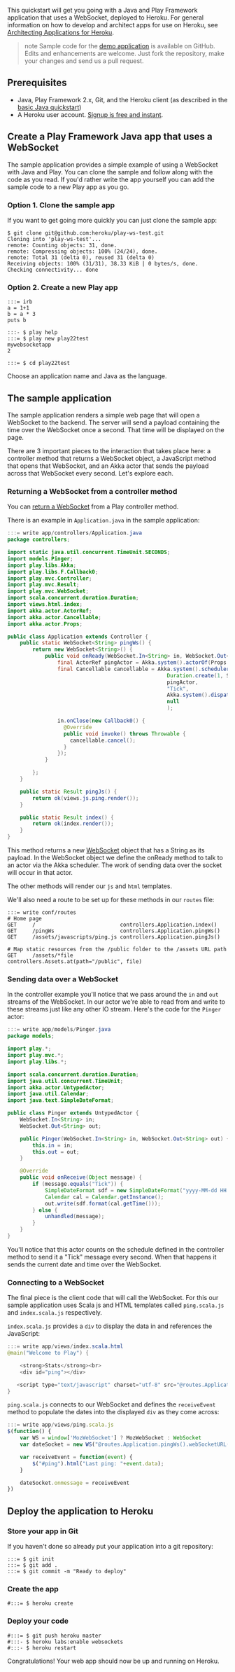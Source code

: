 This quickstart will get you going with a Java and Play Framework application that uses a WebSocket, deployed to Heroku. For general information on how to develop and architect apps for use on Heroku, see [Architecting Applications for Heroku](https://devcenter.heroku.com/articles/architecting-apps).

>note
> Sample code for the [demo application](https://github.com/heroku/play-ws-test) is available on GitHub. Edits and enhancements are welcome. Just fork the repository, make your changes and send us a pull request.

## Prerequisites

* Java, Play Framework 2.x, Git, and the Heroku client (as described in the [basic Java quickstart](java))
* A Heroku user account.  [Signup is free and instant](https://api.heroku.com/signup/devcenter).

## Create a Play Framework Java app that uses a WebSocket

The sample application provides a simple example of using a WebSocket with Java and Play. You can clone the sample and follow along with the code as you read. If you'd rather write the app yourself you can add the sample code to a new Play app as you go.

### Option 1. Clone the sample app

If you want to get going more quickly you can just clone the sample app:

```term
$ git clone git@github.com:heroku/play-ws-test.git
Cloning into 'play-ws-test'...
remote: Counting objects: 31, done.
remote: Compressing objects: 100% (24/24), done.
remote: Total 31 (delta 0), reused 31 (delta 0)
Receiving objects: 100% (31/31), 38.33 KiB | 0 bytes/s, done.
Checking connectivity... done
```

### Option 2. Create a new Play app

```term
:::= irb
a = 1+1
b = a * 3
puts b
```

```term
:::- $ play help
:::= $ play new play22test
mywebsocketapp
2

:::= $ cd play22test
```

Choose an application name and Java as the language.

## The sample application

The sample application renders a simple web page that will open a WebSocket to the backend. The server will send a payload containing the time over the WebSocket once a second. That time will be displayed on the page.

There are 3 important pieces to the interaction that takes place here: a controller method that returns a WebSocket object, a JavaScript method that opens that WebSocket, and an Akka actor that sends the payload across that WebSocket every second. Let's explore each.

### Returning a WebSocket from a controller method

You can [return a WebSocket](http://www.playframework.com/documentation/2.2.x/JavaWebSockets) from a Play controller method.

There is an example in `Application.java` in the sample application:

```java
:::= write app/controllers/Application.java
package controllers;

import static java.util.concurrent.TimeUnit.SECONDS;
import models.Pinger;
import play.libs.Akka;
import play.libs.F.Callback0;
import play.mvc.Controller;
import play.mvc.Result;
import play.mvc.WebSocket;
import scala.concurrent.duration.Duration;
import views.html.index;
import akka.actor.ActorRef;
import akka.actor.Cancellable;
import akka.actor.Props;

public class Application extends Controller {
    public static WebSocket<String> pingWs() {
        return new WebSocket<String>() {
            public void onReady(WebSocket.In<String> in, WebSocket.Out<String> out) {
                final ActorRef pingActor = Akka.system().actorOf(Props.create(Pinger.class, in, out));
                final Cancellable cancellable = Akka.system().scheduler().schedule(Duration.create(1, SECONDS),
                                                   Duration.create(1, SECONDS),
                                                   pingActor,
                                                   "Tick",
                                                   Akka.system().dispatcher(),
                                                   null
                                                   );

                in.onClose(new Callback0() {
                  @Override
                  public void invoke() throws Throwable {
                    cancellable.cancel();
                  }
                });
            }

        };
    }

    public static Result pingJs() {
        return ok(views.js.ping.render());
    }

    public static Result index() {
        return ok(index.render());
    }
}
```

This method returns a new [WebSocket](http://www.playframework.com/documentation/2.0/api/java/play/mvc/WebSocket.html) object that has a String as its payload. In the WebSocket object we define the onReady method to talk to an actor via the Akka scheduler. The work of sending data over the socket will occur in that actor.

The other methods will render our `js` and `html` templates.


We'll also need a route to be set up for these methods in our `routes` file:

```
:::= write conf/routes
# Home page
GET     /                           controllers.Application.index()
GET     /pingWs                     controllers.Application.pingWs()
GET     /assets/javascripts/ping.js controllers.Application.pingJs()

# Map static resources from the /public folder to the /assets URL path
GET     /assets/*file               controllers.Assets.at(path="/public", file)
```

### Sending data over a WebSocket

In the controller example you'll notice that we pass around the `in` and `out` streams of the WebSocket. In our actor we're able to read from and write to these streams just like any other IO stream. Here's the code for the `Pinger` actor:

```java
:::= write app/models/Pinger.java
package models;

import play.*;
import play.mvc.*;
import play.libs.*;

import scala.concurrent.duration.Duration;
import java.util.concurrent.TimeUnit;
import akka.actor.UntypedActor;
import java.util.Calendar;
import java.text.SimpleDateFormat;

public class Pinger extends UntypedActor {
    WebSocket.In<String> in;
    WebSocket.Out<String> out;

    public Pinger(WebSocket.In<String> in, WebSocket.Out<String> out) {
        this.in = in;
        this.out = out;
    }

    @Override
    public void onReceive(Object message) {
        if (message.equals("Tick")) {
            SimpleDateFormat sdf = new SimpleDateFormat("yyyy-MM-dd HH:mm:ss");
            Calendar cal = Calendar.getInstance();
            out.write(sdf.format(cal.getTime()));
        } else {
            unhandled(message);
        }
    }
}
```

You'll notice that this actor counts on the schedule defined in the controller method to send it a "Tick" message every second. When that happens it sends the current date and time over the WebSocket.

### Connecting to a WebSocket

The final piece is the client code that will call the WebSocket. For this our sample application uses Scala js and HTML templates called `ping.scala.js` and `index.scala.js` respectively.

`index.scala.js` provides a `div` to display the data in and references the JavaScript:

```java
:::= write app/views/index.scala.html
@main("Welcome to Play") {

    <strong>Stats</strong><br>
    <div id="ping"></div>

   <script type="text/javascript" charset="utf-8" src="@routes.Application.pingJs()"></script>
}
```

`ping.scala.js` connects to our WebSocket and defines the `receiveEvent` method to populate the dates into the displayed `div` as they come across:

```javascript
:::= write app/views/ping.scala.js
$(function() {
    var WS = window['MozWebSocket'] ? MozWebSocket : WebSocket
    var dateSocket = new WS("@routes.Application.pingWs().webSocketURL(request)")

    var receiveEvent = function(event) {
        $("#ping").html("Last ping: "+event.data);
    }

    dateSocket.onmessage = receiveEvent
})
```

## Deploy the application to Heroku

### Store your app in Git

If you haven't done so already put your application into a git repository:

```term
:::= $ git init
:::= $ git add .
:::= $ git commit -m "Ready to deploy"
```

### Create the app

```term
#:::= $ heroku create
```

### Deploy your code

```term
#:::= $ git push heroku master
#:::- $ heroku labs:enable websockets
#:::- $ heroku restart
```

Congratulations! Your web app should now be up and running on Heroku.
